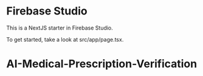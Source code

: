 # Firebase Studio

This is a NextJS starter in Firebase Studio.

To get started, take a look at src/app/page.tsx.
# AI-Medical-Prescription-Verification
